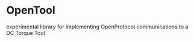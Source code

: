 OpenTool
========

experimental library for implementing OpenProtocol communications to a DC Torque Tool
